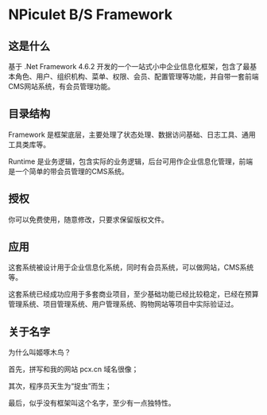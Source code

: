 # NPiculet B/S Framework

## 这是什么

基于 .Net Framework 4.6.2 开发的一个一站式小中企业信息化框架，包含了最基本角色、用户、组织机构、菜单、权限、会员、配置管理等功能，并自带一套前端CMS网站系统，有会员管理功能。

## 目录结构

Framework 是框架底层，主要处理了状态处理、数据访问基础、日志工具、通用工具类库等。

Runtime 是业务逻辑，包含实际的业务逻辑，后台可用作企业信息化管理，前端是一个简单的带会员管理的CMS系统。

## 授权

你可以免费使用，随意修改，只要求保留版权文件。

## 应用

这套系统被设计用于企业信息化系统，同时有会员系统，可以做网站，CMS系统等。

这套系统已经成功应用于多套商业项目，至少基础功能已经比较稳定，已经在预算管理系统、项目管理系统、用户管理系统、购物网站等项目中实际验证过。

## 关于名字

为什么叫姬啄木鸟？

首先，拼写和我的网站 pcx.cn 域名很像；

其次，程序员天生为“捉虫”而生；

最后，似乎没有框架叫这个名字，至少有一点独特性。
